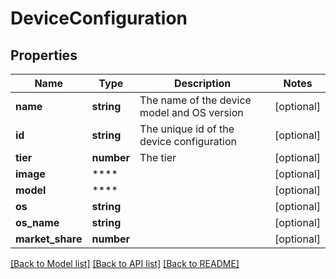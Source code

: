 # DeviceConfiguration

## Properties
Name | Type | Description | Notes
------------ | ------------- | ------------- | -------------
**name** | **string** | The name of the device model and OS version | [optional] 
**id** | **string** | The unique id of the device configuration | [optional] 
**tier** | **number** | The tier | [optional] 
**image** | **** |  | [optional] 
**model** | **** |  | [optional] 
**os** | **string** |  | [optional] 
**os_name** | **string** |  | [optional] 
**market_share** | **number** |  | [optional] 

[[Back to Model list]](../README.md#documentation-for-models) [[Back to API list]](../README.md#documentation-for-api-endpoints) [[Back to README]](../README.md)

